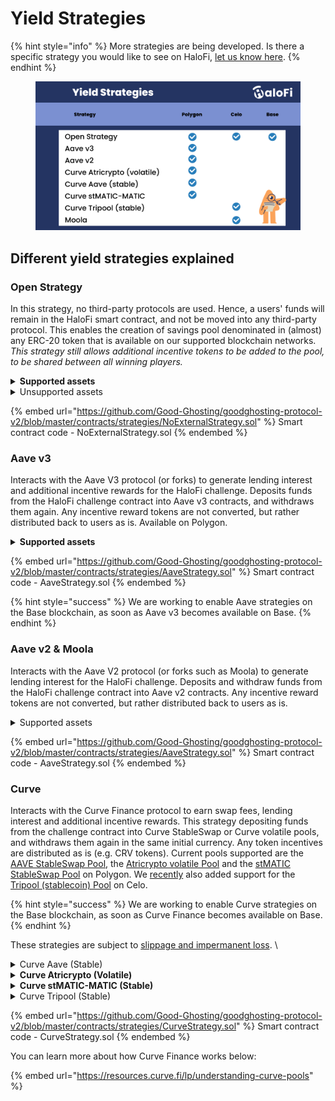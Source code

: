 # Yield Strategies

{% hint style="info" %}
More strategies are being developed. Is there a specific strategy you would like to see on HaloFi, [let us know here](https://goodghosting.typeform.com/to/URhXgzXZ).
{% endhint %}

<figure><img src="../../.gitbook/assets/image.png" alt=""><figcaption></figcaption></figure>

## Different yield strategies explained

### **Open Strategy**

In this strategy, no third-party protocols are used. Hence, a users' funds will remain in the HaloFi smart contract, and not be moved into any third-party protocol. This enables the creation of savings pool denominated in (almost) any ERC-20 token that is available on our supported blockchain networks. _This strategy still allows additional incentive tokens to be added to the pool, to be shared between all winning players._

<details>

<summary><strong>Supported assets</strong></summary>

Most available ERC-20 tokens on Celo, Polygon and Base are supported.

</details>

<details>

<summary>Unsupported assets</summary>

Tokens with a built-in 'Burn on transfer' or 'Fee on transfer' are not supported. Neither supported are ERC-721 tokens, ERC-1155 and most other token standards.

</details>

{% embed url="https://github.com/Good-Ghosting/goodghosting-protocol-v2/blob/master/contracts/strategies/NoExternalStrategy.sol" %}
Smart contract code - NoExternalStrategy.sol
{% endembed %}

### **Aave v3**

Interacts with the Aave V3 protocol (or forks) to generate lending interest and additional incentive rewards for the HaloFi challenge.  Deposits funds from the HaloFi challenge contract into Aave v3 contracts, and withdraws them again. Any incentive reward tokens are not converted, but rather distributed back to users as is. Available on Polygon.

<details>

<summary><strong>Supported assets</strong></summary>

agEUR, DAI, EURS, jEUR, USDC, USDT, MAI (miMatic), AAVE, BAL, CRV, DPI, GHST, LINK, SUSHI, WBTC, WETH, MATIC, MaticX, stMATIC, WMATIC (on Polygon)  [\[Source\]](https://app.aave.com/markets/?marketName=proto\_polygon\_v3)

</details>

{% embed url="https://github.com/Good-Ghosting/goodghosting-protocol-v2/blob/master/contracts/strategies/AaveStrategy.sol" %}
Smart contract code - AaveStrategy.sol
{% endembed %}



{% hint style="success" %}
We are working to enable Aave strategies on the Base blockchain, as soon as Aave v3 becomes available on Base.
{% endhint %}

### Aave v2 & Moola&#x20;

Interacts with the Aave V2 protocol (or forks such as Moola) to generate lending interest for the HaloFi challenge.  Deposits and withdraw funds from the HaloFi challenge contract into Aave v2 contracts. Any incentive reward tokens are not converted, but rather distributed back to users as is.

<details>

<summary>Supported assets</summary>

* &#x20;DAI, USDC, USDT, AAVE, BAL, CRV, DPI, GHST, LINK, SUSHI, WBTC, WETH, MATIC, WMATIC (on Polygon) \[[Source](https://app.aave.com/markets/?marketName=proto\_polygon)]
* cUSD, cEUR, cREAL (on Celo) \[[Source](https://app.moola.market/)]

</details>

{% embed url="https://github.com/Good-Ghosting/goodghosting-protocol-v2/blob/master/contracts/strategies/AaveStrategy.sol" %}
Smart contract code - AaveStrategy.sol
{% endembed %}

### **Curve**

Interacts with the Curve Finance protocol to earn swap fees, lending interest and additional incentive rewards. This strategy depositing funds from the challenge contract into Curve StableSwap or Curve volatile pools, and withdraws them again in the same initial currency. Any token incentives are distributed as is (e.g. CRV tokens). Current pools supported are the [AAVE StableSwap Pool](https://polygonscan.com/address/0x445FE580eF8d70FF569aB36e80c647af338db351), the [Atricrypto volatile Pool](https://polygonscan.com/address/0x1d8b86e3d88cdb2d34688e87e72f388cb541b7c8) and the [stMATIC StableSwap Pool](https://polygon.curve.fi/factory-crypto/13) on Polygon. We [recently](https://medium.com/halofi/boost-your-cusd-returns-with-halofi-e50b1095fc72?sk=b523f16b9a2e7376b46179a146f729ba) also added support for the [Tripool (stablecoin) Pool](https://curve.fi/#/celo/pools/factory-v2-1/deposit) on Celo.

{% hint style="success" %}
We are working to enable Curve strategies on the Base blockchain, as soon as Curve Finance becomes available on Base.
{% endhint %}

These strategies are subject to [slippage and impermanent loss](broken-reference). \


<details>

<summary>Curve Aave (Stable)</summary>

This strategy has price exposure to the three largest stablecoins on Polygon: DAI, USDC and USDT. This strategy uses a Curve lending pool, which means it earns interest from lending as well as trading fees. It also earns CRV token incentives.\
\
External link: [https://polygon.curve.fi/aave](https://polygon.curve.fi/aave) \
Supported assets: DAI, USDC, USDT (on Polygon)\
\
\
_The main risk is the permanent loss of a stablecoin peg. If one of the stablecoins in the Curve pool goes significantly down below the peg of 1.0 and does not return to the peg, it'll effectively mean that the strategy holds almost all its liquidity in that currency. When a user then withdraws their funds from the challenge again (and the depegged currency is different from the one initially used to deposit into HaloFi) it could mean that a user gets back fewer tokens than were initially deposited._

</details>

<details>

<summary><strong>Curve Atricrypto (Volatile)</strong></summary>

This strategy has price exposure to the three largest stablecoins (DAI, USDC and USDT) as well as to Bitcoin and Ethereum, on Polygon.  Note that his pool is continuously rebalancing and these are volatile assets. Hence, it is a [high risk](broken-reference) strategy. This strategy uses a Curve lending pool, which means it earns interest from lending as well as trading fees. It also earns CRV token incentives.\
\
External link: [https://polygon.curve.fi/atricrypto3](https://polygon.curve.fi/atricrypto3)\
Supported assets: DAI, USDC, USDT, WETH, WBTC (on Polygon)

</details>

<details>

<summary><strong>Curve stMATIC-MATIC (Stable)</strong></summary>

This strategy has price exposure to staked MATIC (by [Lido Finance](https://lido.fi/polygon)) and MATIC. These are volatile assets. Hence, it is a [high risk](broken-reference) strategy. This strategy uses a Curve StableSwap pool on Polygon, which means it earns interest from trading fees. It also earns LDO and/or CRV token incentives.

External link: [https://polygon.curve.fi/factory-crypto/13](https://polygon.curve.fi/factory-crypto/13)\
Supported assets: stMATIC, MATIC (on Polygon)

</details>

<details>

<summary>Curve Tripool (Stable)</summary>

This strategy has price exposure to the three largest stablecoins on Celo: cUSD, USDC (bridged via Wormhole) and USDT (bridged via Wormhole). This strategy uses a Curve StableSwap pool, which means it earns additional LP tokens from trading fees. It also earns CRV token incentives.\
\
External link:  [https://curve.fi/#/celo/pools/factory-v2-1/deposit](https://curve.fi/#/celo/pools/factory-v2-1/deposit) \
Supported assets: cUSD, USDC (Wormhole), USDT (Wormhole) - (on Celo)\
\
\
_The main risk is the permanent loss of a stablecoin peg. If one of the stablecoins in the Curve pool goes significantly down below the peg of 1.0 and does not return to the peg, it'll effectively mean that the strategy holds almost all its liquidity in that currency. When a user then withdraws their funds from the challenge again (and the depegged currency is different from the one initially used to deposit into HaloFi) it could mean that a user gets back fewer tokens than were initially deposited._

</details>

{% embed url="https://github.com/Good-Ghosting/goodghosting-protocol-v2/blob/master/contracts/strategies/CurveStrategy.sol" %}
Smart contract code - CurveStrategy.sol
{% endembed %}



You can learn more about how Curve Finance works below:

{% embed url="https://resources.curve.fi/lp/understanding-curve-pools" %}
